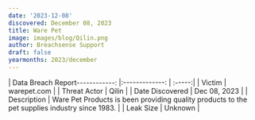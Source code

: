 ```yaml
---
date: '2023-12-08'
discovered: December 08, 2023
title: Ware Pet
image: images/blog/Qilin.png
author: Breachsense Support
draft: false
yearmonths: 2023/december
---
```


| Data Breach Report------------:     |:-------------:    | :-----:|
| Victim      | warepet.com      | 
| Threat Actor      | Qilin      | 
| Date Discovered      | Dec 08, 2023      | 
| Description      | Ware Pet Products is been providing quality products to the pet supplies industry since 1983.      | 
| Leak Size      | Unknown      | 


